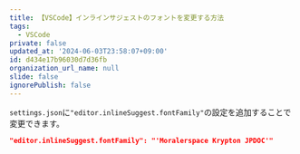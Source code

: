 ```yaml
---
title: 【VSCode】インラインサジェストのフォントを変更する方法
tags:
  - VSCode
private: false
updated_at: '2024-06-03T23:58:07+09:00'
id: d434e17b96030d7d36fb
organization_url_name: null
slide: false
ignorePublish: false
---
```

`settings.json`に`"editor.inlineSuggest.fontFamily"`の設定を追加することで変更できます。

```json:settings.json
"editor.inlineSuggest.fontFamily": "'Moralerspace Krypton JPDOC'"
```

